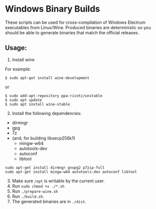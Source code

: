 Windows Binary Builds
=====================

These scripts can be used for cross-compilation of Windows Electrum executables from Linux/Wine.
Produced binaries are deterministic so you should be able to generate binaries that match the official releases.


## Usage:
1. Install wine

For example:

```
$ sudo apt-get install wine-development
```

or

```
$ sudo add-apt-repository ppa:ricotz/unstable
$ sudo apt update
$ sudo apt install wine-stable
```


2. Install the following dependencies:

 - dirmngr
 - gpg
 - 7z
 - (and, for building libsecp256k1)
   - mingw-w64
   - autotools-dev
   - autoconf
   - libtool

```
sudo apt-get install dirmngr gnupg2 p7zip-full
sudo apt-get install mingw-w64 autotools-dev autoconf libtool
```


3. Make sure `/opt` is writable by the current user.
4. Run `sudo chmod +x ./*.sh`
5. Run `./prepare-wine.sh`
6. Run `./build.sh`.
7. The generated binaries are in `./dist`.
